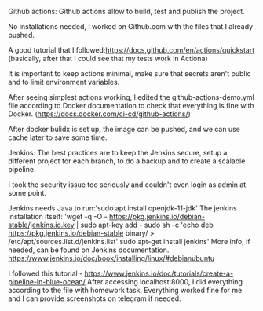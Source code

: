 Github actions:
Github actions allow to build, test and publish the project.

No installations needed, I worked on Github.com with the files that I already pushed. 

A good tutorial that I followed:https://docs.github.com/en/actions/quickstart (basically, after that I could see that my tests work in Actiona)

It is important to keep actions minimal, make sure that secrets aren't public and to limit environment variables.

After seeing simplest actions working, I edited the github-actions-demo.yml file according to Docker documentation to check that everything is fine with Docker. (https://docs.docker.com/ci-cd/github-actions/)

After docker bulidx is set up, the image can be pushed, and we can use cache later to save some time.

Jenkins:
The best practices are to keep the Jenkins secure, setup a different project for each branch, to do a backup and to create a scalable pipeline.

I took the security issue too seriously and couldn't even login as admin at some point.

Jenkins needs Java to run:'sudo apt install openjdk-11-jdk'
The jenkins installation itself: 'wget -q -O - https://pkg.jenkins.io/debian-stable/jenkins.io.key | sudo apt-key add -
sudo sh -c 'echo deb https://pkg.jenkins.io/debian-stable binary/ > \
    /etc/apt/sources.list.d/jenkins.list'
sudo apt-get install jenkins' 
More info, if needed, can be found on Jenkins documentation. https://www.jenkins.io/doc/book/installing/linux/#debianubuntu

I followed this tutorial - https://www.jenkins.io/doc/tutorials/create-a-pipeline-in-blue-ocean/
After accessing localhost:8000, I did everything according to the file with homework task.
Everything worked fine for me and I can provide screenshots on telegram if needed.